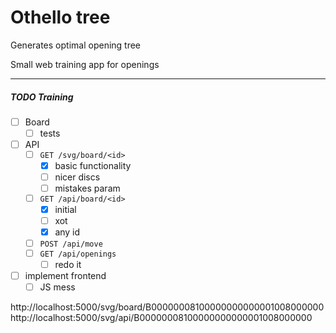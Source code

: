 # Othello tree

Generates optimal opening tree

Small web training app for openings



---

##### TODO Training
- [ ] Board
    - [ ] tests
- [ ] API
    - [ ] `GET /svg/board/<id>`
        - [x] basic functionality
        - [ ] nicer discs
        - [ ] mistakes param
    - [ ] `GET /api/board/<id>`
        - [x] initial
        - [ ] xot
        - [x] any id
    - [ ] `POST /api/move`
    - [ ] `GET /api/openings`
        - [ ] redo it
- [ ] implement frontend
    - [ ] JS mess

http://localhost:5000/svg/board/B00000008100000000000001008000000
http://localhost:5000/svg/api/B00000008100000000000001008000000
